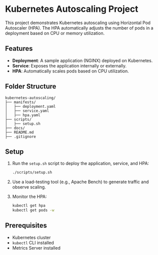 # Kubernetes Autoscaling Project

This project demonstrates Kubernetes autoscaling using Horizontal Pod Autoscaler (HPA). The HPA automatically adjusts the number of pods in a deployment based on CPU or memory utilization.

## Features

- **Deployment**: A sample application (NGINX) deployed on Kubernetes.
- **Service**: Exposes the application internally or externally.
- **HPA**: Automatically scales pods based on CPU utilization.

## Folder Structure

```
kubernetes-autoscaling/
├── manifests/
│   ├── deployment.yaml
│   ├── service.yaml
│   ├── hpa.yaml
├── scripts/
│   ├── setup.sh
├── docs/
├── README.md
├── .gitignore
```

## Setup

1. Run the `setup.sh` script to deploy the application, service, and HPA:
   ```bash
   ./scripts/setup.sh
   ```

2. Use a load-testing tool (e.g., Apache Bench) to generate traffic and observe scaling.

3. Monitor the HPA:
   ```bash
   kubectl get hpa
   kubectl get pods -w
   ```

## Prerequisites

- Kubernetes cluster
- `kubectl` CLI installed
- Metrics Server installed
